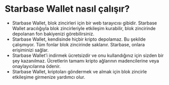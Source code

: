 # Starbase Wallet nasıl çalışır?

- Starbase Wallet, blok zincirleri için bir web tarayıcısı gibidir. Starbase Wallet aracılığıyla blok zincirleriyle etkileşim kurabilir, blok zincirinde depolanan fon bakiyenizi görebilirsiniz.
- Starbase Wallet, kendisinde hiçbir kripto depolamaz. Bu şekilde çalışmıyor. Tüm fonlar blok zincirinde saklanır. Starbase, onlara erişiminizi sağlar.
- Starbase Wallet’i indirmek ücretsizdir ve onu kullandığınız için sizden bir şey kazanılmaz. Ücretlerin tamamı kripto ağlarının madencilerine veya onaylayıcılarına ödenir.
- Starbase Wallet, kriptoları göndermek ve almak için blok zincirle etkileşime girmenize yardımcı olur.
